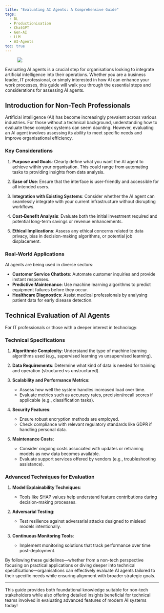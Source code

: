 ```yaml
---
title: "Evaluating AI Agents: A Comprehensive Guide"
tags:
  - DL
  - Productionisation
  - ChatGPT
  - Gen-AI
  - LLM
  - AI-Agents
toc: true
---
```

<figure>
	<a href=""><img src="https://images.pexels.com/photos/17486099/pexels-photo-17486099/free-photo-of-an-artist-s-illustration-of-artificial-intelligence-ai-this-image-visualises-artificial-general-intelligence-or-agi-it-was-created-by-wes-cockx-as-part-of-the-visualising-ai-project-l.png?auto=compress"></a>
</figure>

Evaluating AI agents is a crucial step for organisations looking to integrate artificial intelligence into their operations. Whether you are a business leader, IT professional, or simply interested in how AI can enhance your work processes, this guide will walk you through the essential steps and considerations for assessing AI agents.

## Introduction for Non-Tech Professionals

Artificial intelligence (AI) has become increasingly prevalent across various industries. For those without a technical background, understanding how to evaluate these complex systems can seem daunting. However, evaluating an AI agent involves assessing its ability to meet specific needs and improve organisational efficiency.

### Key Considerations

1. **Purpose and Goals**: Clearly define what you want the AI agent to achieve within your organisation. This could range from automating tasks to providing insights from data analysis.
   
2. **Ease of Use**: Ensure that the interface is user-friendly and accessible for all intended users.

3. **Integration with Existing Systems**: Consider whether the AI agent can seamlessly integrate with your current infrastructure without disrupting workflows.

4. **Cost-Benefit Analysis**: Evaluate both the initial investment required and potential long-term savings or revenue enhancements.

5. **Ethical Implications**: Assess any ethical concerns related to data privacy, bias in decision-making algorithms, or potential job displacement.

### Real-World Applications

AI agents are being used in diverse sectors:

- **Customer Service Chatbots**: Automate customer inquiries and provide instant responses.
- **Predictive Maintenance**: Use machine learning algorithms to predict equipment failures before they occur.
- **Healthcare Diagnostics**: Assist medical professionals by analysing patient data for early disease detection.

## Technical Evaluation of AI Agents

For IT professionals or those with a deeper interest in technology:

### Technical Specifications

1. **Algorithmic Complexity**: Understand the type of machine learning algorithms used (e.g., supervised learning vs unsupervised learning).
   
2. **Data Requirements**: Determine what kind of data is needed for training and operation (structured vs unstructured).

3. **Scalability and Performance Metrics**:
   - Assess how well the system handles increased load over time.
   - Evaluate metrics such as accuracy rates, precision/recall scores if applicable (e.g., classification tasks).

4. **Security Features**:
   - Ensure robust encryption methods are employed.
   - Check compliance with relevant regulatory standards like GDPR if handling personal data.

5. **Maintenance Costs**:
   - Consider ongoing costs associated with updates or retraining models as new data becomes available.
   - Evaluate support services offered by vendors (e.g., troubleshooting assistance).

### Advanced Techniques for Evaluation

1. **Model Explainability Techniques**:
   - Tools like SHAP values help understand feature contributions during decision-making processes.
   
2. **Adversarial Testing**:
   - Test resilience against adversarial attacks designed to mislead models intentionally.

3. **Continuous Monitoring Tools**:
   - Implement monitoring solutions that track performance over time post-deployment.

By following these guidelines—whether from a non-tech perspective focusing on practical applications or diving deeper into technical specifications—organisations can effectively evaluate AI agents tailored to their specific needs while ensuring alignment with broader strategic goals.

---

This guide provides both foundational knowledge suitable for non-tech stakeholders while also offering detailed insights beneficial for technical teams involved in evaluating advanced features of modern AI systems today!
